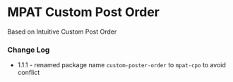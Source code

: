 # MPAT Custom Post Order #

Based on Intuitive Custom Post Order

### Change Log ###
* 1.1.1 - renamed package name `custom-poster-order` to `mpat-cpo` to avoid conflict
